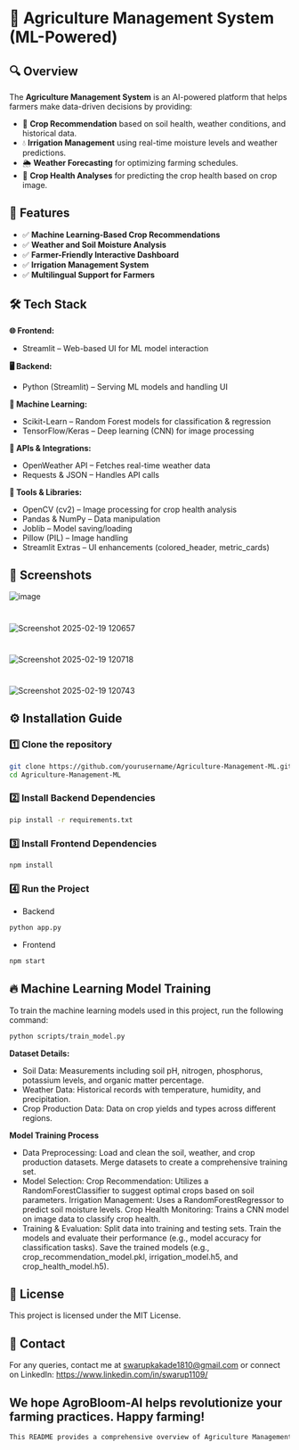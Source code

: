 # 🌾 Agriculture Management System (ML-Powered)

## 🔍 Overview
The **Agriculture Management System** is an AI-powered platform that helps farmers make data-driven decisions by providing:
- 🌱 **Crop Recommendation** based on soil health, weather conditions, and historical data.
- 💧 **Irrigation Management** using real-time moisture levels and weather predictions.
- 🌦️ **Weather Forecasting** for optimizing farming schedules.
- 🌾 **Crop Health Analyses** for predicting the crop health based on crop image.

## 🚀 Features
- ✅ **Machine Learning-Based Crop Recommendations**
- ✅ **Weather and Soil Moisture Analysis**
- ✅ **Farmer-Friendly Interactive Dashboard**
- ✅ **Irrigation Management System**
- ✅ **Multilingual Support for Farmers**

## 🛠️ Tech Stack
**🌐 Frontend:**
- Streamlit – Web-based UI for ML model interaction
  
**🖥️ Backend:**
- Python (Streamlit) – Serving ML models and handling UI
  
**🤖 Machine Learning:**
- Scikit-Learn – Random Forest models for classification & regression
- TensorFlow/Keras – Deep learning (CNN) for image processing

**📡 APIs & Integrations:**
- OpenWeather API – Fetches real-time weather data
- Requests & JSON – Handles API calls

**🔧 Tools & Libraries:**
- OpenCV (cv2) – Image processing for crop health analysis
- Pandas & NumPy – Data manipulation
- Joblib – Model saving/loading
- Pillow (PIL) – Image handling
- Streamlit Extras – UI enhancements (colored_header, metric_cards)

## 📸 Screenshots

![image](https://github.com/user-attachments/assets/a7eb689e-1988-4b38-b2c0-4cddedf974c4)
#
![Screenshot 2025-02-19 120657](https://github.com/user-attachments/assets/b8504e67-2c23-4673-b6d6-94d974960017)
#
![Screenshot 2025-02-19 120718](https://github.com/user-attachments/assets/cc112a3b-8cde-43fb-825d-e7c22d8c5e6d)
#
![Screenshot 2025-02-19 120743](https://github.com/user-attachments/assets/b60106d7-5890-4fb0-9934-acf47080d621)


## ⚙️ Installation Guide
### 1️⃣ Clone the repository  
```sh
git clone https://github.com/yourusername/Agriculture-Management-ML.git
cd Agriculture-Management-ML
```

### 2️⃣ Install Backend Dependencies
```sh
pip install -r requirements.txt
```

### 3️⃣ Install Frontend Dependencies
```sh
npm install
```

### 4️⃣ Run the Project
- Backend
```sh
python app.py
```
- Frontend
```sh
npm start
```

## 🔥 Machine Learning Model Training
To train the machine learning models used in this project, run the following command:
```sh
python scripts/train_model.py
```
**Dataset Details:**
- Soil Data: Measurements including soil pH, nitrogen, phosphorus, potassium levels, and organic matter percentage.
- Weather Data: Historical records with temperature, humidity, and precipitation.
- Crop Production Data: Data on crop yields and types across different regions.

**Model Training Process**
- Data Preprocessing:
  Load and clean the soil, weather, and crop production datasets.
  Merge datasets to create a comprehensive training set.
- Model Selection:
  Crop Recommendation: Utilizes a RandomForestClassifier to suggest optimal crops based on soil parameters.
  Irrigation Management: Uses a RandomForestRegressor to predict soil moisture levels.
  Crop Health Monitoring: Trains a CNN model on image data to classify crop health.
- Training & Evaluation:
  Split data into training and testing sets.
  Train the models and evaluate their performance (e.g., model accuracy for classification tasks).
  Save the trained models (e.g., crop_recommendation_model.pkl, irrigation_model.h5, and crop_health_model.h5).
  
## 📜 License
This project is licensed under the MIT License.

## 📧 Contact
For any queries, contact me at swarupkakade1810@gmail.com or connect on LinkedIn: https://www.linkedin.com/in/swarup1109/

## We hope AgroBloom-AI helps revolutionize your farming practices. Happy farming!
```css
This README provides a comprehensive overview of Agriculture Management System by features and tech stack to detailed installation, usage, and training instructions.
```

